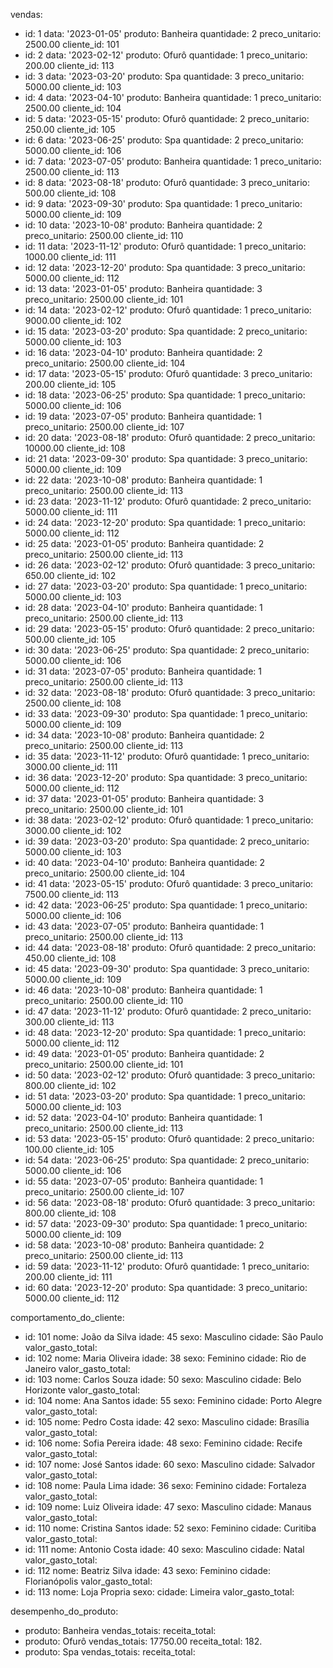 vendas:
  - id: 1
    data: '2023-01-05'
    produto: Banheira
    quantidade: 2
    preco_unitario: 2500.00
    cliente_id: 101
  - id: 2
    data: '2023-02-12'
    produto: Ofurô
    quantidade: 1
    preco_unitario: 200.00
    cliente_id: 113
  - id: 3
    data: '2023-03-20'
    produto: Spa
    quantidade: 3
    preco_unitario: 5000.00
    cliente_id: 103
  - id: 4
    data: '2023-04-10'
    produto: Banheira
    quantidade: 1
    preco_unitario: 2500.00
    cliente_id: 104
  - id: 5
    data: '2023-05-15'
    produto: Ofurô
    quantidade: 2
    preco_unitario: 250.00
    cliente_id: 105
  - id: 6
    data: '2023-06-25'
    produto: Spa
    quantidade: 2
    preco_unitario: 5000.00
    cliente_id: 106
  - id: 7
    data: '2023-07-05'
    produto: Banheira
    quantidade: 1
    preco_unitario: 2500.00
    cliente_id: 113
  - id: 8
    data: '2023-08-18'
    produto: Ofurô
    quantidade: 3
    preco_unitario: 500.00
    cliente_id: 108
  - id: 9
    data: '2023-09-30'
    produto: Spa
    quantidade: 1
    preco_unitario: 5000.00
    cliente_id: 109
  - id: 10
    data: '2023-10-08'
    produto: Banheira
    quantidade: 2
    preco_unitario: 2500.00
    cliente_id: 110
  - id: 11
    data: '2023-11-12'
    produto: Ofurô
    quantidade: 1
    preco_unitario: 1000.00
    cliente_id: 111
  - id: 12
    data: '2023-12-20'
    produto: Spa
    quantidade: 3
    preco_unitario: 5000.00
    cliente_id: 112
  - id: 13
    data: '2023-01-05'
    produto: Banheira
    quantidade: 3
    preco_unitario: 2500.00
    cliente_id: 101
  - id: 14
    data: '2023-02-12'
    produto: Ofurô
    quantidade: 1
    preco_unitario: 9000.00
    cliente_id: 102
  - id: 15
    data: '2023-03-20'
    produto: Spa
    quantidade: 2
    preco_unitario: 5000.00
    cliente_id: 103
  - id: 16
    data: '2023-04-10'
    produto: Banheira
    quantidade: 2
    preco_unitario: 2500.00
    cliente_id: 104
  - id: 17
    data: '2023-05-15'
    produto: Ofurô
    quantidade: 3
    preco_unitario: 200.00
    cliente_id: 105
  - id: 18
    data: '2023-06-25'
    produto: Spa
    quantidade: 1
    preco_unitario: 5000.00
    cliente_id: 106
  - id: 19
    data: '2023-07-05'
    produto: Banheira
    quantidade: 1
    preco_unitario: 2500.00
    cliente_id: 107
  - id: 20
    data: '2023-08-18'
    produto: Ofurô
    quantidade: 2
    preco_unitario: 10000.00
    cliente_id: 108
  - id: 21
    data: '2023-09-30'
    produto: Spa
    quantidade: 3
    preco_unitario: 5000.00
    cliente_id: 109
  - id: 22
    data: '2023-10-08'
    produto: Banheira
    quantidade: 1
    preco_unitario: 2500.00
    cliente_id: 113
  - id: 23
    data: '2023-11-12'
    produto: Ofurô
    quantidade: 2
    preco_unitario: 5000.00
    cliente_id: 111
  - id: 24
    data: '2023-12-20'
    produto: Spa
    quantidade: 1
    preco_unitario: 5000.00
    cliente_id: 112
  - id: 25
    data: '2023-01-05'
    produto: Banheira
    quantidade: 2
    preco_unitario: 2500.00
    cliente_id: 113
  - id: 26
    data: '2023-02-12'
    produto: Ofurô
    quantidade: 3
    preco_unitario: 650.00
    cliente_id: 102
  - id: 27
    data: '2023-03-20'
    produto: Spa
    quantidade: 1
    preco_unitario: 5000.00
    cliente_id: 103
  - id: 28
    data: '2023-04-10'
    produto: Banheira
    quantidade: 1
    preco_unitario: 2500.00
    cliente_id: 113
  - id: 29
    data: '2023-05-15'
    produto: Ofurô
    quantidade: 2
    preco_unitario: 500.00
    cliente_id: 105
  - id: 30
    data: '2023-06-25'
    produto: Spa
    quantidade: 2
    preco_unitario: 5000.00
    cliente_id: 106
  - id: 31
    data: '2023-07-05'
    produto: Banheira
    quantidade: 1
    preco_unitario: 2500.00
    cliente_id: 113
  - id: 32
    data: '2023-08-18'
    produto: Ofurô
    quantidade: 3
    preco_unitario: 2500.00
    cliente_id: 108
  - id: 33
    data: '2023-09-30'
    produto: Spa
    quantidade: 1
    preco_unitario: 5000.00
    cliente_id: 109
  - id: 34
    data: '2023-10-08'
    produto: Banheira
    quantidade: 2
    preco_unitario: 2500.00
    cliente_id: 113
  - id: 35
    data: '2023-11-12'
    produto: Ofurô
    quantidade: 1
    preco_unitario: 3000.00
    cliente_id: 111
  - id: 36
    data: '2023-12-20'
    produto: Spa
    quantidade: 3
    preco_unitario: 5000.00
    cliente_id: 112
  - id: 37
    data: '2023-01-05'
    produto: Banheira
    quantidade: 3
    preco_unitario: 2500.00
    cliente_id: 101
  - id: 38
    data: '2023-02-12'
    produto: Ofurô
    quantidade: 1
    preco_unitario: 3000.00
    cliente_id: 102
  - id: 39
    data: '2023-03-20'
    produto: Spa
    quantidade: 2
    preco_unitario: 5000.00
    cliente_id: 103
  - id: 40
    data: '2023-04-10'
    produto: Banheira
    quantidade: 2
    preco_unitario: 2500.00
    cliente_id: 104
  - id: 41
    data: '2023-05-15'
    produto: Ofurô
    quantidade: 3
    preco_unitario: 7500.00
    cliente_id: 113
  - id: 42
    data: '2023-06-25'
    produto: Spa
    quantidade: 1
    preco_unitario: 5000.00
    cliente_id: 106
  - id: 43
    data: '2023-07-05'
    produto: Banheira
    quantidade: 1
    preco_unitario: 2500.00
    cliente_id: 113
  - id: 44
    data: '2023-08-18'
    produto: Ofurô
    quantidade: 2
    preco_unitario: 450.00
    cliente_id: 108
  - id: 45
    data: '2023-09-30'
    produto: Spa
    quantidade: 3
    preco_unitario: 5000.00
    cliente_id: 109
  - id: 46
    data: '2023-10-08'
    produto: Banheira
    quantidade: 1
    preco_unitario: 2500.00
    cliente_id: 110
  - id: 47
    data: '2023-11-12'
    produto: Ofurô
    quantidade: 2
    preco_unitario: 300.00
    cliente_id: 113
  - id: 48
    data: '2023-12-20'
    produto: Spa
    quantidade: 1
    preco_unitario: 5000.00
    cliente_id: 112
  - id: 49
    data: '2023-01-05'
    produto: Banheira
    quantidade: 2
    preco_unitario: 2500.00
    cliente_id: 101
  - id: 50
    data: '2023-02-12'
    produto: Ofurô
    quantidade: 3
    preco_unitario: 800.00
    cliente_id: 102
  - id: 51
    data: '2023-03-20'
    produto: Spa
    quantidade: 1
    preco_unitario: 5000.00
    cliente_id: 103
  - id: 52
    data: '2023-04-10'
    produto: Banheira
    quantidade: 1
    preco_unitario: 2500.00
    cliente_id: 113
  - id: 53
    data: '2023-05-15'
    produto: Ofurô
    quantidade: 2
    preco_unitario: 100.00
    cliente_id: 105
  - id: 54
    data: '2023-06-25'
    produto: Spa
    quantidade: 2
    preco_unitario: 5000.00
    cliente_id: 106
  - id: 55
    data: '2023-07-05'
    produto: Banheira
    quantidade: 1
    preco_unitario: 2500.00
    cliente_id: 107
  - id: 56
    data: '2023-08-18'
    produto: Ofurô
    quantidade: 3
    preco_unitario: 800.00
    cliente_id: 108
  - id: 57
    data: '2023-09-30'
    produto: Spa
    quantidade: 1
    preco_unitario: 5000.00
    cliente_id: 109
  - id: 58
    data: '2023-10-08'
    produto: Banheira
    quantidade: 2
    preco_unitario: 2500.00
    cliente_id: 113
  - id: 59
    data: '2023-11-12'
    produto: Ofurô
    quantidade: 1
    preco_unitario: 200.00
    cliente_id: 111
  - id: 60
    data: '2023-12-20'
    produto: Spa
    quantidade: 3
    preco_unitario: 5000.00
    cliente_id: 112

comportamento_do_cliente:
  - id: 101
    nome: João da Silva
    idade: 45
    sexo: Masculino
    cidade: São Paulo
    valor_gasto_total: 
  - id: 102
    nome: Maria Oliveira
    idade: 38
    sexo: Feminino
    cidade: Rio de Janeiro
    valor_gasto_total: 
  - id: 103
    nome: Carlos Souza
    idade: 50
    sexo: Masculino
    cidade: Belo Horizonte
    valor_gasto_total: 
  - id: 104
    nome: Ana Santos
    idade: 55
    sexo: Feminino
    cidade: Porto Alegre
    valor_gasto_total: 
  - id: 105
    nome: Pedro Costa
    idade: 42
    sexo: Masculino
    cidade: Brasília
    valor_gasto_total: 
  - id: 106
    nome: Sofia Pereira
    idade: 48
    sexo: Feminino
    cidade: Recife
    valor_gasto_total: 
  - id: 107
    nome: José Santos
    idade: 60
    sexo: Masculino
    cidade: Salvador
    valor_gasto_total: 
  - id: 108
    nome: Paula Lima
    idade: 36
    sexo: Feminino
    cidade: Fortaleza
    valor_gasto_total: 
  - id: 109
    nome: Luiz Oliveira
    idade: 47
    sexo: Masculino
    cidade: Manaus
    valor_gasto_total: 
  - id: 110
    nome: Cristina Santos
    idade: 52
    sexo: Feminino
    cidade: Curitiba
    valor_gasto_total: 
  - id: 111
    nome: Antonio Costa
    idade: 40
    sexo: Masculino
    cidade: Natal
    valor_gasto_total: 
  - id: 112
    nome: Beatriz Silva
    idade: 43
    sexo: Feminino
    cidade: Florianópolis
    valor_gasto_total: 
  - id: 113
    nome: Loja Propria
    sexo: 
    cidade: Limeira
    valor_gasto_total: 

desempenho_do_produto:
  - produto: Banheira
    vendas_totais: 
    receita_total: 
  - produto: Ofurô
    vendas_totais: 17750.00
    receita_total: 182.
  - produto: Spa
    vendas_totais: 
    receita_total: 
